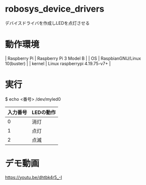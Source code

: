 # robosys_device_drivers
デバイスドライバを作成しLEDを点灯させる

# 動作環境
| Raspberry Pi | Raspberry Pi 3 Model B        |
| OS           | RaspbianGNU/Linux 10(buster)  |
| kernel       | Linux raspberrypi 4.19.75-v7+ |

# 実行
$ echo <番号> /dev/myled0

| 入力番号 | LEDの動作 |
| ------- | --------- |
| 0       | 消灯      |
| 1       | 点灯      |
| 2       | 点滅      |

# デモ動画
https://youtu.be/dhtbk4r5_-I
